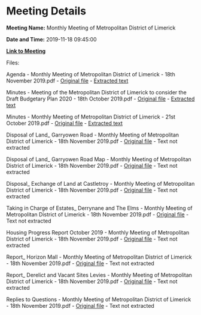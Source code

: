 # Meeting Details

**Meeting Name:** Monthly Meeting of Metropolitan District of Limerick

**Date and Time:** 2019-11-18 09:45:00

**[Link to Meeting](https://www.limerick.ie/council/whats-on/monthly-meeting-metropolitan-district-limerick-56)**

Files: 

Agenda - Monthly Meeting of Metropolitan District of Limerick - 18th November 2019.pdf - [Original file](https://www.limerick.ie/sites/default/files/media/documents/2019-11/00%20Agenda%20Monthly%20Meeting%2018th%20November%202019.pdf) - [Extracted text](./Agenda%20-%C2%A0Monthly%20Meeting%20of%20Metropolitan%20District%20of%20Limerick%20-%2018th%20November%202019.md)

Minutes - Meeting of the Metropolitan District of Limerick to consider the Draft Budgetary Plan 2020 - 18th October 2019.pdf - [Original file](https://www.limerick.ie/sites/default/files/media/documents/2019-11/01%28a%29%20Minutes%20of%20Draft%20Budgetary%20Plan%20Meeting%2018th%20October%202019.pdf) - [Extracted text](./Minutes%20-%20Meeting%20of%20the%20Metropolitan%20District%20of%20Limerick%20to%20consider%20the%20Draft%20Budgetary%20Plan%202020%20-%2018th%20October%202019.md)

Minutes - Monthly Meeting of Metropolitan District of Limerick - 21st October 2019.pdf - [Original file](https://www.limerick.ie/sites/default/files/media/documents/2019-11/01%28b%29%20Minutes%20Ordinary%20Meeting%2021st%20October%202019.pdf) - [Extracted text](./Minutes%20-%C2%A0Monthly%20Meeting%20of%20Metropolitan%20District%20of%20Limerick%20-%2021st%20October%202019.md)

Disposal of Land_ Garryowen Road - Monthly Meeting of Metropolitan District of Limerick - 18th November 2019.pdf - [Original file](https://www.limerick.ie/sites/default/files/media/documents/2019-11/02%28a%29%28i%29%20Disposal%20of%20Land%20-%20Garryowen%20Road.pdf) - Text not extracted

Disposal of Land_ Garryowen Road Map - Monthly Meeting of Metropolitan District of Limerick - 18th November 2019.pdf - [Original file](https://www.limerick.ie/sites/default/files/media/documents/2019-11/02%28a%29%28ii%29%20Disposal%20of%20Land%20-%20Garryowen%20Road%20-%20Map.pdf) - Text not extracted

Disposal_ Exchange of Land at Castletroy - Monthly Meeting of Metropolitan District of Limerick - 18th November 2019.pdf - [Original file](https://www.limerick.ie/sites/default/files/media/documents/2019-11/02%28b%29%20Disposal%20-%20Exchange%20of%20Land%20at%20Castletroy.pdf) - Text not extracted

Taking in Charge of Estates_ Derrynane and The Elms - Monthly Meeting of Metropolitan District of Limerick - 18th November 2019.pdf - [Original file](https://www.limerick.ie/sites/default/files/media/documents/2019-11/03%20Taking%20in%20Charge%20of%20Estates%20-%20Derrynane%20and%20The%20Elms.pdf) - Text not extracted

Housing Progress Report October 2019 - Monthly Meeting of Metropolitan District of Limerick - 18th November 2019.pdf - [Original file](https://www.limerick.ie/sites/default/files/media/documents/2019-11/04%20Housing%20Progress%20Report%20-%20October%202019.pdf) - Text not extracted

Report_ Horizon Mall - Monthly Meeting of Metropolitan District of Limerick - 18th November 2019.pdf - [Original file](https://www.limerick.ie/sites/default/files/media/documents/2019-11/05%28a%29%20Report%20-%20Horizon%20Mall.pdf) - Text not extracted

Report_ Derelict and Vacant Sites Levies - Monthly Meeting of Metropolitan District of Limerick - 18th November 2019.pdf - [Original file](https://www.limerick.ie/sites/default/files/media/documents/2019-11/05%28b%29%20Report%20-%20Derelict%20and%20Vacant%20Sites%20Levies.pdf) - Text not extracted

Replies to Questions - Monthly Meeting of Metropolitan District of Limerick - 18th November 2019.pdf - [Original file](https://www.limerick.ie/sites/default/files/media/documents/2019-11/Replies%20to%20Questions%20November%202019.pdf) - Text not extracted

